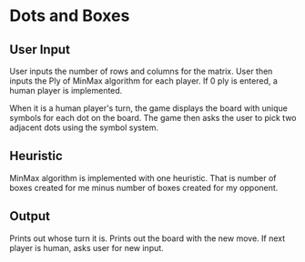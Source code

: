 # Dots and Boxes

## User Input

User inputs the number of rows and columns for the matrix. User then inputs the Ply of MinMax algorithm for each player. If 0 ply is entered, a human player is implemented.

When it is a human player's turn, the game displays the board with unique symbols for each dot on the board. The game then asks the user to pick two adjacent dots using the symbol system.

## Heuristic
MinMax algorithm is implemented with one heuristic. That is number of boxes created for me minus number of boxes created for my opponent.

## Output
Prints out whose turn it is.
Prints out the board with the new move.
If next player is human, asks user for new input.

